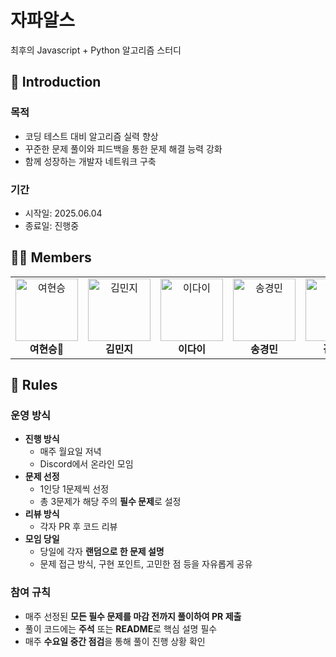 # 자파알스

최후의 Javascript + Python 알고리즘 스터디

## 📖 Introduction
### 목적
- 코딩 테스트 대비 알고리즘 실력 향상
- 꾸준한 문제 풀이와 피드백을 통한 문제 해결 능력 강화
- 함께 성장하는 개발자 네트워크 구축

### 기간
- 시작일: 2025.06.04
- 종료일: 진행중

## 🧑‍💻 Members

<table>
<tr>
  <td align="center"><img src='https://avatars.githubusercontent.com/u/175284278?v=4' alt='여현승' width="100"><br><strong>여현승👑</strong>
  <td align="center"><img src='https://avatars.githubusercontent.com/u/148981647?v=4' alt='김민지' width="100"><br><strong>김민지</strong>
  <td align="center"><img src='https://avatars.githubusercontent.com/u/175283788?v=4' alt='이다이' width="100"><br><strong>이다이</strong>
  <td align="center"><img src='https://avatars.githubusercontent.com/u/175171052?v=4' alt='송경민' width="100"><br><strong>송경민</strong>
  <td align="center"><img src='https://avatars.githubusercontent.com/u/75923015?v=4' alt='김재준' width="100"><br><strong>김재준</strong>
</tr>
</table>

## 📜 Rules
### 운영 방식
- **진행 방식**
  - 매주 월요일 저녁
  - Discord에서 온라인 모임
- **문제 선정**
  - 1인당 1문제씩 선정
  - 총 3문제가 해당 주의 **필수 문제**로 설정
- **리뷰 방식**
  - 각자 PR 후 코드 리뷰
- **모임 당일**
  - 당일에 각자 **랜덤으로 한 문제 설명** 
  - 문제 접근 방식, 구현 포인트, 고민한 점 등을 자유롭게 공유
 
    
### 참여 규칙
- 매주 선정된 **모든 필수 문제를 마감 전까지 풀이하여 PR 제출**
- 풀이 코드에는 **주석** 또는 **README**로 핵심 설명 필수
- 매주 **수요일 중간 점검**을 통해 풀이 진행 상황 확인

